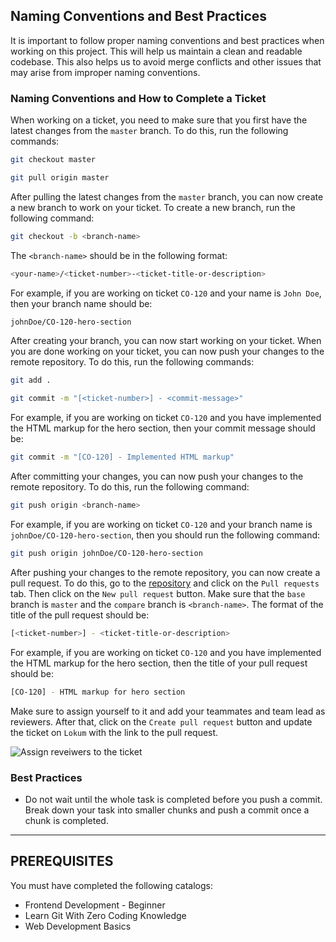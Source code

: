 ## Naming Conventions and Best Practices

It is important to follow proper naming conventions and best practices when working on this project. This will help us maintain a clean and readable codebase. This also helps us to avoid merge conflicts and other issues that may arise from improper naming conventions.

### Naming Conventions and How to Complete a Ticket

When working on a ticket, you need to make sure that you first have the latest changes from the `master` branch. To do this, run the following commands:

```bash
git checkout master

git pull origin master
```

After pulling the latest changes from the `master` branch, you can now create a new branch to work on your ticket. To create a new branch, run the following command:

```bash
git checkout -b <branch-name>
```

The `<branch-name>` should be in the following format:

```bash
<your-name>/<ticket-number>-<ticket-title-or-description>
```

For example, if you are working on ticket `CO-120` and your name is `John Doe`, then your branch name should be:

```bash
johnDoe/CO-120-hero-section
```

After creating your branch, you can now start working on your ticket. When you are done working on your ticket, you can now push your changes to the remote repository. To do this, run the following commands:

```bash
git add .

git commit -m "[<ticket-number>] - <commit-message>"
```

For example, if you are working on ticket `CO-120` and you have implemented the HTML markup for the hero section, then your commit message should be:

```bash
git commit -m "[CO-120] - Implemented HTML markup"
```

After committing your changes, you can now push your changes to the remote repository. To do this, run the following command:

```bash
git push origin <branch-name>
```

For example, if you are working on ticket `CO-120` and your branch name is `johnDoe/CO-120-hero-section`, then you should run the following command:

```bash
git push origin johnDoe/CO-120-hero-section
```

After pushing your changes to the remote repository, you can now create a pull request. To do this, go to the [repository](https://github.com/archis-academy/coral-buy-feb-2024) and click on the `Pull requests` tab. Then click on the `New pull request` button. Make sure that the `base` branch is `master` and the `compare` branch is `<branch-name>`. The format of the title of the pull request should be:

```bash
[<ticket-number>] - <ticket-title-or-description>
```

For example, if you are working on ticket `CO-120` and you have implemented the HTML markup for the hero section, then the title of your pull request should be:

```bash
[CO-120] - HTML markup for hero section
```

Make sure to assign yourself to it and add your teammates and team lead as reviewers. After that, click on the `Create pull request` button and update the ticket on `Lokum` with the link to the pull request.

![Assign reveiwers to the ticket](https://user-images.githubusercontent.com/71005514/284887977-9bece5e1-ee6b-4ffb-b098-d093ee31a52d.png)

### Best Practices

- Do not wait until the whole task is completed before you push a commit. Break down your task into smaller chunks and push a commit once a chunk is completed.

---

## PREREQUISITES

You must have completed the following catalogs:

- Frontend Development - Beginner
- Learn Git With Zero Coding Knowledge
- Web Development Basics
